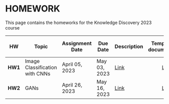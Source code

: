 # HOMEWORK
This page contains the homeworks for the Knowledge Discovery 2023 course

| HW | Topic  | Assignment Date   |  Due Date  |  Description | Template for documentation | Form to fill in |
| :-------:| ----------------- |  ------------------ | ------------------ |--------------- | :-------: |:-------:|
| **HW1**     | Image Classification with CNNs | April 05, 2023 | May 03, 2023 | [Link](https://drive.google.com/file/d/1uZIOSaMcmsuo7X8vTIxNtlFTuhhBwVie/view) | [Link](https://www.overleaf.com/read/fttvfxqgvfvs) | [Link](https://docs.google.com/forms/d/e/1FAIpQLSeYAoLKjgR8uIRFyN21jPRhWoUB29c6duZNm5KoGxwwtZEaMA/viewform?usp=sf_link) |
| **HW2**     | GANs                           | April 26, 2023 | May 16, 2023   | [Link]() | [Link]() | [Link]() |
